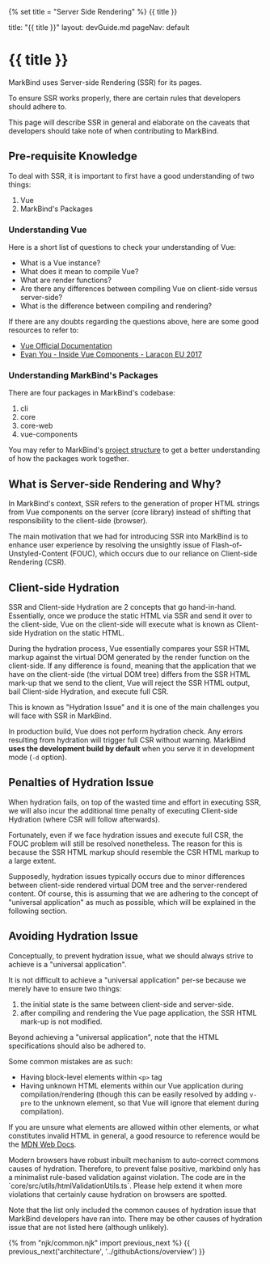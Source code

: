 {% set title = "Server Side Rendering" %}
<span id="title" class="d-none">{{ title }}</span>

<frontmatter>
  title: "{{ title }}"
  layout: devGuide.md
  pageNav: default
</frontmatter>

# {{ title }}

<div class="lead">

MarkBind uses Server-side Rendering (SSR) for its pages.

To ensure SSR works properly, there are certain rules that developers should adhere to.

This page will describe SSR in general and elaborate on the caveats that developers should take note of when contributing to MarkBind.
</div>

## Pre-requisite Knowledge

To deal with SSR, it is important to first have a good understanding of two things:

1. Vue
1. MarkBind's Packages

### Understanding Vue

Here is a short list of questions to check your understanding of Vue:

* What is a Vue instance?
* What does it mean to compile Vue?
* What are render functions?
* Are there any differences between compiling Vue on client-side versus server-side?
* What is the difference between compiling and rendering?

<box type="info" header="##### Useful Resources to understand Vue better" seamless>

If there are any doubts regarding the questions above, here are some good resources to refer to:

* [Vue Official Documentation](https://vuejs.org/v2/guide)
* [Evan You - Inside Vue Components - Laracon EU 2017](https://www.youtube.com/watch?v=wZN_FtZRYC8&ab_channel=LaraconEU)
</box>

### Understanding MarkBind's Packages

There are four packages in MarkBind's codebase:

1. cli
1. core
1. core-web
1. vue-components

You may refer to MarkBind's [project structure](projectStructure.md) to get a better understanding of how the packages work together.

## What is Server-side Rendering and Why?

In MarkBind's context, SSR refers to the generation of proper HTML strings from Vue components on the server (core library) instead of shifting that responsibility to the client-side (browser).

The main motivation that we had for introducing SSR into MarkBind is to enhance user experience by resolving the unsightly issue of Flash-of-Unstyled-Content (FOUC), which occurs due to our reliance on Client-side Rendering (CSR).

## Client-side Hydration

SSR and Client-side Hydration are 2 concepts that go hand-in-hand. Essentially, once we produce the static HTML via SSR and send it over to the client-side, Vue on the client-side will execute what is known as Client-side Hydration on the static HTML.

During the hydration process, Vue essentially compares your SSR HTML markup against the virtual DOM generated by the render function on the client-side. If any difference is found, meaning that the application that we have on the client-side (the virtual DOM tree) differs from the SSR HTML mark-up that we send to the client, Vue will reject the SSR HTML output, bail Client-side Hydration, and execute full CSR.

This is known as "Hydration Issue" and it is one of the main challenges you will face with SSR in MarkBind.

<box type="warning" header="#### Using production build" seamless>

In production build, Vue does not perform hydration check. Any errors resulting from hydration will trigger full CSR without warning. MarkBind **uses the development build by default** when you serve it in development mode (`-d` option).
</box>

## Penalties of Hydration Issue

When hydration fails, on top of the wasted time and effort in executing SSR, we will also incur the additional time penalty of executing Client-side Hydration (where CSR will follow afterwards).

Fortunately, even if we face hydration issues and execute full CSR, the FOUC problem will still be resolved nonetheless. The reason for this is because the SSR HTML markup should resemble the CSR HTML markup to a large extent.

Supposedly, hydration issues typically occurs due to minor differences between client-side rendered virtual DOM tree and the server-rendered content. Of course, this is assuming that we are adhering to the concept of "universal application" as much as possible, which will be explained in the following section.

## Avoiding Hydration Issue

Conceptually, to prevent hydration issue, what we should always strive to achieve is a "universal application".

It is not difficult to achieve a "universal application" per-se because we merely have to ensure two things:

1) the initial state is the same between client-side and server-side.
2) after compiling and rendering the Vue page application, the SSR HTML mark-up is not modified.

Beyond achieving a "universal application", note that the HTML specifications should also be adhered to.

Some common mistakes are as such:

* Having block-level elements within `<p>` tag
* Having unknown HTML elements within our Vue application during compilation/rendering (though this can be easily resolved by adding `v-pre` to the unknown element, so that Vue will ignore that element during compilation).

<box type="success" seamless>

If you are unsure what elements are allowed within other elements, or what constitutes invalid HTML in general, a good resource to reference would be the [MDN Web Docs](https://developer.mozilla.org/en-US/docs/Web/HTML/Element/span).
</box>

<box type="info" seamless>
Modern browsers have robust inbuilt mechanism to auto-correct commons causes of hydration. Therefore, to prevent false positive, markbind only has a minimalist rule-based validation against violation. The code are in the `core/src/utils/htmlValidationUtils.ts`. Please help extend it when more violations that certainly cause hydration on browsers are spotted.
</box>

Note that the list only included the common causes of hydration issue that MarkBind developers have ran into. There may be other causes of hydration issue that are not listed here (although unlikely).

{% from "njk/common.njk" import previous_next %}
{{ previous_next('architecture', '../githubActions/overview') }}